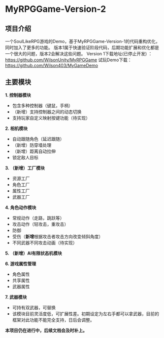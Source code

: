 # MyRPGGame-Version-2

## 项目介绍
一个SoulLikeRPG游戏的Demo，基于MyRPGGame-Version-1的代码重构优化，同时加入了更多的功能。
版本1属于快速验证阶段代码，后期功能扩展和优化都是一个很大的问题，版本2会解决这些问题。
Version 1下载地址(已停止开发) ： https://github.com/WilsonUnity/MyRPGGame
试玩Demo下载：https://github.com/Wilson403/MyGameDemo

## 主要模块

**1. 控制器模块**
* 包含多种控制器（键鼠，手柄）
* （新增）支持控制器之间的动态切换
* 支持玩家自定义映射按键功能（待实现）

**2. 相机模块**
* 自动跟随角色（延迟跟随）
* （新增）防穿墙处理
* （新增）距离自动拉伸
* 锁定敌人目标

**3. （新增）工厂模块**
* 资源工厂
* 角色工厂
* 属性工厂
* 武器工厂

**4.  角色动作模块**
* 常规动作（走路，跳跃等）
* 攻击动作（轻攻击，重攻击）
* 防御
* 受伤（**新增**根据攻击者攻击方向改变倾斜角度）
* 不同武器不同攻击动画（待实现）

**5.  （新增）AI有限状态机模块**

**6.  游戏属性管理**
* 角色属性
* 共享属性
* 武器属性

**7.  武器模块**
* 可持有双武器，可替换
* 该模块目前灵活度低，可扩展性差。初期设定为左右手都可以拿武器，目前的框架对此功能不能完全支持，日后会调整。

**本项目仍在进行中，后续文档会及时补上。**

